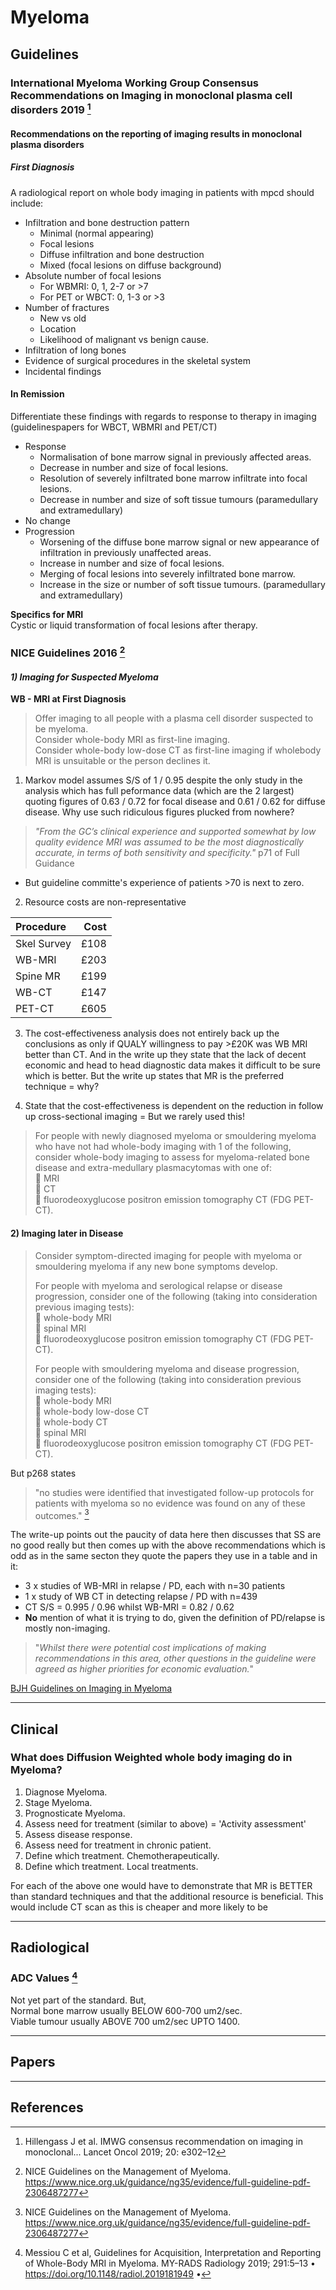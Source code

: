 # Myeloma

## **Guidelines**

### International Myeloma Working Group Consensus Recommendations on Imaging in monoclonal plasma cell disorders 2019 [^IMWG2019]
[^IMWG2019]: Hillengass J et al. IMWG consensus recommendation on imaging in monoclonal... Lancet Oncol 2019; 20: e302–12 

#### Recommendations on the reporting of imaging results in monoclonal plasma disorders

##### First Diagnosis 
A radiological report on whole body imaging in patients with mpcd should include: 

- Infiltration and bone destruction pattern
    - Minimal (normal appearing)
    - Focal lesions
    - Diffuse infiltration and bone destruction
    - Mixed (focal lesions on diffuse background)
- Absolute number of focal lesions 
    - For WBMRI: 0, 1, 2-7 or >7 
    - For PET or WBCT: 0, 1-3 or >3 
- Number of fractures
    - New vs old 
    - Location 
    - Likelihood of malignant vs benign cause.
- Infiltration of long bones
- Evidence of surgical procedures in the skeletal system
- Incidental findings

#### In Remission 
Differentiate these findings with regards to response to therapy in imaging (guidelinespapers for WBCT, WBMRI and PET/CT)

- Response 
    - Normalisation of bone marrow signal in previously affected areas. 
    - Decrease in number and size of focal lesions.
    - Resolution of severely infiltrated bone marrow infiltrate into focal lesions.
    - Decrease in number and size of soft tissue tumours (paramedullary and extramedullary)
- No change 
- Progression 
    - Worsening of the diffuse bone marrow signal or new appearance of infiltration in previously unaffected areas. 
    - Increase in number and size of focal lesions. 
    - Merging of focal lesions into severely infiltrated bone marrow.
    - Increase in the size or number of soft tissue tumours. (paramedullary and extramedullary)

**Specifics for MRI**  
Cystic or liquid transformation of focal lesions after therapy. 

### NICE Guidelines 2016 [^NICE2016]  

#### ***1) Imaging for Suspected Myeloma***  

**WB - MRI at First Diagnosis**   

> Offer imaging to all people with a plasma cell disorder suspected to be myeloma.  
> Consider whole-body MRI as first-line imaging.  
> Consider whole-body low-dose CT as first-line imaging if wholebody MRI is unsuitable or the person declines it.  

  1. Markov model assumes S/S of 1 / 0.95 despite the only study in the analysis which has full peformance data (which are the 2 largest) quoting figures of 0.63 / 0.72 for focal disease and 0.61 / 0.62 for diffuse disease. Why use such ridiculous figures plucked from nowhere?   
  > *"From the GC’s clinical experience and supported somewhat by low quality evidence MRI was assumed to be the most
  > diagnostically accurate, in terms of both sensitivity and specificity."*  p71 of Full Guidance
  - But guideline committe's experience of patients >70 is next to zero. 
  2. Resource costs are non-representative   
   
   | Procedure   | Cost |
   | :---------- | ---: |
   | Skel Survey | £108 |
   | WB-MRI      | £203 |
   | Spine MR    | £199 |
   | WB-CT       | £147 |
   | PET-CT      | £605 |

  3. The cost-effectiveness analysis does not entirely back up the conclusions as only if QUALY willingness to pay >£20K was WB MRI better than CT. And in the write up they state that the lack of decent economic and head to head diagnostic data makes it difficult to be sure which is better.  But the write up states that MR is the preferred technique = why? 
 
  4. State that the cost-effectiveness is dependent on the reduction in follow up cross-sectional imaging = But we rarely used this!

> For people with newly diagnosed myeloma or smouldering myeloma who have not had whole-body imaging with 1 of the following, consider whole-body imaging to assess for myeloma-related bone disease and extra-medullary plasmacytomas with one of:  
>  MRI  
>  CT  
>  fluorodeoxyglucose positron emission tomography CT (FDG PET-CT).  


#### **2) Imaging later in Disease**  

> Consider symptom-directed imaging for people with myeloma or smouldering myeloma if any new bone symptoms develop. 
> 
> For people with myeloma and serological relapse or disease progression, consider one of the following (taking into consideration previous imaging tests):  
>  whole-body MRI  
>  spinal MRI  
>  fluorodeoxyglucose positron emission tomography CT (FDG PET-CT).  
>  
> For people with smouldering myeloma and disease progression, consider one of the following (taking into consideration previous imaging tests):  
>  whole-body MRI  
>  whole-body low-dose CT  
>  whole-body CT  
>  spinal MRI  
>  fluorodeoxyglucose positron emission tomography CT (FDG PET-CT).  

But p268 states 
> "no studies were identified that investigated follow-up protocols for patients with myeloma so no evidence was found on any of these outcomes."   [^NICE2016]

The write-up points out the paucity of data here then discusses that SS are no good really but then comes up with the above recommendations which is odd as in the same secton they quote the papers they use in a table and in it:  
  - 3 x studies of WB-MRI in relapse / PD, each with n=30  patients  
  - 1 x study of WB CT in detecting relapse / PD with n=439  
  - CT S/S = 0.995 / 0.96 whilst WB-MRI = 0.82 / 0.62   
  - **No** mention of what it is trying to do, given the definition of PD/relapse is mostly non-imaging.    

> "*Whilst there were potential cost implications of making recommendations in this area, other questions in the guideline were agreed as higher priorities for economic evaluation.*"  

[BJH Guidelines on Imaging in Myeloma](https://onlinelibrary.wiley.com/doi/pdfdirect/10.1111/bjh.14827)

---

## **Clinical**

### What does Diffusion Weighted whole body imaging do in Myeloma? 
  1. Diagnose Myeloma. 
  2. Stage Myeloma. 
  3. Prognosticate Myeloma.
  4. Assess need for treatment (similar to above) = 'Activity assessment'
  5. Assess disease response. 
  6. Assess need for treatment in chronic patient. 
  7. Define which treatment. Chemotherapeutically.
  8. Define which treatment. Local treatments. 

For each of the above one would have to demonstrate that MR is BETTER than standard techniques and that the additional resource is beneficial. 
This would include CT scan as this is cheaper and more likely to be 

--- 

## **Radiological**

### ADC Values [^Messiou2019]

Not yet part of the standard. But,  
Normal bone marrow usually BELOW 600-700 um2/sec.  
Viable tumour usually ABOVE 700 um2/sec UPTO 1400.   

--- 

## **Papers**

[^Messiou2019]: Messiou C et al, Guidelines for Acquisition, Interpretation and Reporting of Whole-Body MRI in Myeloma. MY-RADS Radiology 2019; 291:5–13 • https://doi.org/10.1148/radiol.2019181949 •

[^BAH2016]: (https://onlinelibrary.wiley.com/doi/pdfdirect/10.1111/bjh.14827)  

[^NICE2016]: NICE Guidelines on the Management of Myeloma. https://www.nice.org.uk/guidance/ng35/evidence/full-guideline-pdf-2306487277

[^Laubach2019]: Laubach J. Initial therapy in older patients with multiple myeloma. N Engl J Med. 2019;380(22):2172-2173. https://search.proquest.com/docview/2232193627?accountid=46767. doi: http://dx.doi.org/10.1056/NEJMe1904372.

[^Lai2020]: Lai AYT, Riddell A, Barwick T, et al. Interobserver agreement of whole-body magnetic resonance imaging is superior to whole-body computed tomography for assessing disease burden in patients with multiple myeloma. Eur Radiol. 2020;30(1):320-327. doi:10.1007/s00330-019-06281-x

[^NICE2016_2]: Cost-Effectiveness Analysis https://www.nice.org.uk/guidance/ng35/evidence/appendices-af-pdf-2306487278

[^Goldschmidt2016]: Goldschmidt N, Zamir L, Poperno A, Kahan NR, Paltiel O. Presenting Signs of Multiple Myeloma and the Effect of Diagnostic Delay on the Prognosis. J Am Board Fam Med. 2016;29(6):702-709. doi:10.3122/jabfm.2016.06.150393

[^Friese2009]: Friese C et al Leuk Lymphoma. 2009 March ; 50(3): 392–400. doi:10.1080/10428190902741471.

--- 

## References

